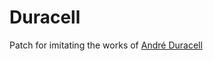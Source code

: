 # Duracell
Patch for imitating the works of [André Duracell](https://www.youtube.com/watch?v=I3bWgH7OGXE)